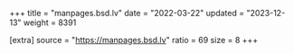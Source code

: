 +++
title = "manpages.bsd.lv"
date = "2022-03-22"
updated = "2023-12-13"
weight = 8391

[extra]
source = "https://manpages.bsd.lv"
ratio = 69
size = 8
+++
